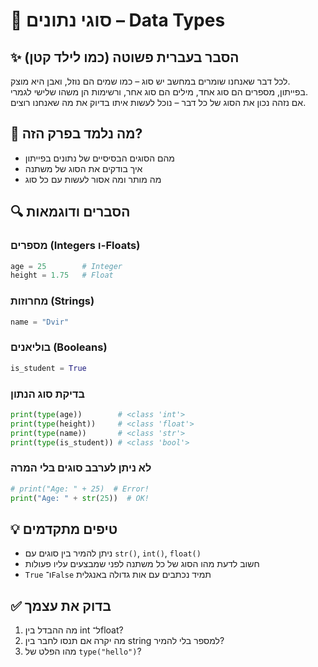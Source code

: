# 📘 סוגי נתונים – Data Types

## ✨ הסבר בעברית פשוטה (כמו לילד קטן)
לכל דבר שאנחנו שומרים במחשב יש סוג – כמו שמים הם נוזל, ואבן היא מוצק.  
בפייתון, מספרים הם סוג אחד, מילים הם סוג אחר, ורשימות הן משהו שלישי לגמרי.  
אם נזהה נכון את הסוג של כל דבר – נוכל לעשות איתו בדיוק את מה שאנחנו רוצים.

## 🧠 מה נלמד בפרק הזה?
- מהם הסוגים הבסיסיים של נתונים בפייתון  
- איך בודקים את הסוג של משתנה  
- מה מותר ומה אסור לעשות עם כל סוג  

## 🔍 הסברים ודוגמאות

### מספרים (Integers ו-Floats)
```python
age = 25        # Integer
height = 1.75   # Float
```

### מחרוזות (Strings)
```python
name = "Dvir"
```

### בוליאנים (Booleans)
```python
is_student = True
```

### בדיקת סוג הנתון
```python
print(type(age))        # <class 'int'>
print(type(height))     # <class 'float'>
print(type(name))       # <class 'str'>
print(type(is_student)) # <class 'bool'>
```

### לא ניתן לערבב סוגים בלי המרה
```python
# print("Age: " + 25)  # Error!
print("Age: " + str(25))  # OK!
```

## 💡 טיפים מתקדמים
- ניתן להמיר בין סוגים עם `str()`, `int()`, `float()`  
- חשוב לדעת מהו הסוג של כל משתנה לפני שמבצעים עליו פעולות  
- `True` ו־`False` תמיד נכתבים עם אות גדולה באנגלית  

## ✅ בדוק את עצמך
1. מה ההבדל בין int ל־float?  
2. מה יקרה אם תנסו לחבר בין string למספר בלי להמיר?  
3. מהו הפלט של `type("hello")`?

